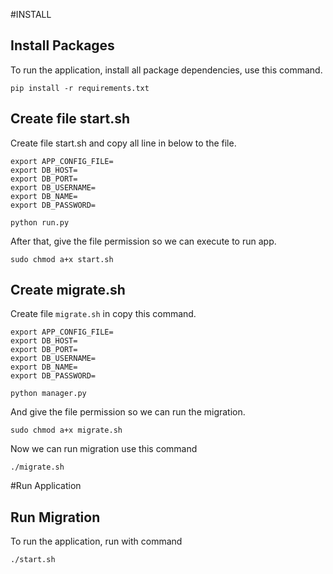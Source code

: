 #INSTALL

## Install Packages
To run the application, install all package dependencies, use this command.

```
pip install -r requirements.txt
```

## Create file start.sh
Create file start.sh and copy all line in below to the file.

```
export APP_CONFIG_FILE=
export DB_HOST=
export DB_PORT=
export DB_USERNAME=
export DB_NAME=
export DB_PASSWORD=

python run.py
```

After that, give the file permission so we can execute to run app.

```
sudo chmod a+x start.sh
```

## Create migrate.sh
Create file ``migrate.sh`` in copy this command.

```
export APP_CONFIG_FILE=
export DB_HOST=
export DB_PORT=
export DB_USERNAME=
export DB_NAME=
export DB_PASSWORD=

python manager.py
```

And give the file permission so we can run the migration.

```
sudo chmod a+x migrate.sh
```

Now we can run migration use this command

```
./migrate.sh
```

#Run Application

## Run Migration

To run the application, run with command

```
./start.sh
```
